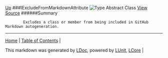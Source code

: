 [Up](../LDoc.md)
###IExcludeFromMarkdownAttribute
![Type Abstract Class](http://b.repl.ca/v1/Type-Abstract%20Class-lightgrey.png "")
[View Source](../Attributes/Interfaces/IExcludeFromMarkdownAttribute.cs)
######Summary

            Excludes a class or member from being included in GitHub Markdown autogeneration.
            
---

[Home](../../README.md) | [Table of Contents](../../TableOfContents.md) | 


This markdown was generated by [LDoc](https://github.com/CodeSingularity/LDoc), powered by [LUnit](https://github.com/CodeSingularity/LUnit), [LCore](https://github.com/CodeSingularity/LCore) | 

